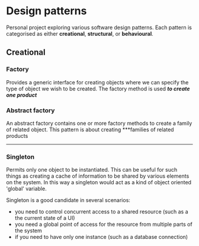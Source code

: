 # Design patterns

Personal project exploring various software design patterns. Each pattern is categorised as either **creational**, **structural**, or **behavioural**.

## Creational

### Factory

Provides a generic interface for creating objects where we can specify the type
of object we wish to be created. The factory method is used ***to create one
product***

### Abstract factory

An abstract factory contains one or more factory methods to create a family of
related object. This pattern is about creating ***families of related products
***

### Singleton

Permits only one object to be instantiated. This can be useful for such things
as creating a cache of information to be shared by various elements on the
system. In this way a singleton would act as a kind of object oriented 'global'
variable.

Singleton is a good candidate in several scenarios:

* you need to control concurrent access to a shared resource (such as a the
  current state of a UI)
* you need a global point of access for the resource from multiple parts of the
  system
* if you need to have only one instance (such as a database connection)

